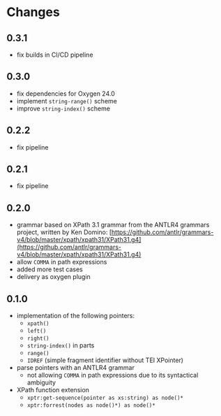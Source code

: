 # Changes

## 0.3.1

- fix builds in CI/CD pipeline

## 0.3.0

- fix dependencies for Oxygen 24.0
- implement `string-range()` scheme
- improve `string-index()` scheme

## 0.2.2

- fix pipeline

## 0.2.1

- fix pipeline

## 0.2.0

- grammar based on XPath 3.1 grammar from the ANTLR4 grammars project,
  written by Ken Domino:
  [https://github.com/antlr/grammars-v4/blob/master/xpath/xpath31/XPath31.g4](https://github.com/antlr/grammars-v4/blob/master/xpath/xpath31/XPath31.g4)
- allow `COMMA` in path expressions
- added more test cases
- delivery as oxygen plugin

## 0.1.0

- implementation of the following pointers:
  - `xpath()`
  - `left()`
  - `right()`
  - `string-index()` in parts
  - `range()`
  - `IDREF` (simple fragment identifier without TEI XPointer)
- parse pointers with an ANTLR4 grammar
  - not allowing `COMMA` in path expressions due to its syntactical
    ambiguity
- XPath function extension
  - `xptr:get-sequence(pointer as xs:string) as node()*`
  - `xptr:forrest(nodes as node()*) as node()*`
